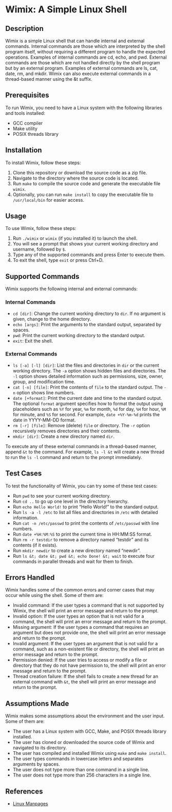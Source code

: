 # Wimix: A Simple Linux Shell

## Description
Wimix is a simple Linux shell that can handle internal and external commands. Internal commands are those which are interpreted by the shell program itself, without requiring a different program to handle the expected operations. Examples of internal commands are cd, echo, and pwd. External commands are those which are not handled directly by the shell program but by an external program. Examples of external commands are ls, cat, date, rm, and mkdir. Wimix can also execute external commands in a thread-based manner using the &t suffix.

## Prerequisites
To run Wimix, you need to have a Linux system with the following libraries and tools installed:

- GCC compiler
- Make utility
- POSIX threads library

## Installation
To install Wimix, follow these steps:

1. Clone this repository or download the source code as a zip file.
2. Navigate to the directory where the source code is located.
3. Run `make` to compile the source code and generate the executable file `wimix`.
4. Optionally, you can run `make install` to copy the executable file to `/usr/local/bin` for easier access.

## Usage
To use Wimix, follow these steps:

1. Run `./wimix` or `wimix` (if you installed it) to launch the shell.
2. You will see a prompt that shows your current working directory and username, followed by `$`.
3. Type any of the supported commands and press Enter to execute them.
4. To exit the shell, type `exit` or press Ctrl+D.

## Supported Commands
Wimix supports the following internal and external commands:

### Internal Commands
- `cd [dir]`: Change the current working directory to `dir`. If no argument is given, change to the home directory.
- `echo [args]`: Print the arguments to the standard output, separated by spaces.
- `pwd`: Print the current working directory to the standard output.
- `exit`: Exit the shell.

### External Commands
- `ls [-a] [-l] [dir]`: List the files and directories in `dir` or the current working directory. The `-a` option shows hidden files and directories. The `-l` option shows detailed information such as permissions, size, owner, group, and modification time.
- `cat [-n] [file]`: Print the contents of `file` to the standard output. The `-n` option shows line numbers.
- `date [+format]`: Print the current date and time to the standard output. The optional `format` argument specifies how to format the output using placeholders such as `%Y` for year, `%m` for month, `%d` for day, `%H` for hour, `%M` for minute, and `%S` for second. For example, `date +%Y-%m-%d` prints the date in YYYY-MM-DD format.
- `rm [-r] [file]`: Remove (delete) `file` or directory. The `-r` option recursively removes directories and their contents.
- `mkdir [dir]`: Create a new directory named `dir`.

To execute any of these external commands in a thread-based manner, append `&t` to the command. For example, `ls -l &t` will create a new thread to run the `ls -l` command and return to the prompt immediately.

## Test Cases
To test the functionality of Wimix, you can try some of these test cases:

- Run `pwd` to see your current working directory.
- Run `cd ..` to go up one level in the directory hierarchy.
- Run `echo Hello World!` to print “Hello World!” to the standard output.
- Run `ls -a -l /etc` to list all files and directories in `/etc` with detailed information.
- Run `cat -n /etc/passwd` to print the contents of `/etc/passwd` with line numbers.
- Run `date +%H:%M:%S` to print the current time in HH:MM:SS format.
- Run `rm -r testdir` to remove a directory named “testdir” and its contents (if it exists).
- Run `mkdir newdir` to create a new directory named “newdir”.
- Run `ls &t; date &t; pwd &t; echo Done! &t; wait` to execute four commands in parallel threads and wait for them to finish.

## Errors Handled
Wimix handles some of the common errors and corner cases that may occur while using the shell. Some of them are:

- Invalid command: If the user types a command that is not supported by Wimix, the shell will print an error message and return to the prompt.
- Invalid option: If the user types an option that is not valid for a command, the shell will print an error message and return to the prompt.
- Missing argument: If the user types a command that requires an argument but does not provide one, the shell will print an error message and return to the prompt.
- Invalid argument: If the user types an argument that is not valid for a command, such as a non-existent file or directory, the shell will print an error message and return to the prompt.
- Permission denied: If the user tries to access or modify a file or directory that they do not have permission to, the shell will print an error message and return to the prompt.
- Thread creation failure: If the shell fails to create a new thread for an external command with `&t`, the shell will print an error message and return to the prompt.

## Assumptions Made
Wimix makes some assumptions about the environment and the user input. Some of them are:

- The user has a Linux system with GCC, Make, and POSIX threads library installed.
- The user has cloned or downloaded the source code of Wimix and navigated to its directory.
- The user has compiled and installed Wimix using `make` and `make install`.
- The user types commands in lowercase letters and separates arguments by spaces.
- The user does not type more than one command in a single line.
- The user does not type more than 256 characters in a single line.

## References
- [Linux Manpages](https://linux.die.net/man/)
